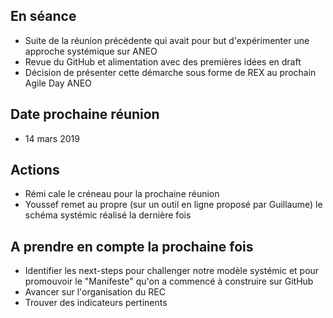 ## En séance 

- Suite de la réunion précédente qui avait pour but d'expérimenter une approche systémique sur ANEO
- Revue du GitHub et alimentation avec des premières idées en draft
- Décision de présenter cette démarche sous forme de REX au prochain Agile Day ANEO

## Date prochaine réunion

- 14 mars 2019

## Actions

- Rémi cale le créneau pour la prochaine réunion
- Youssef remet au propre (sur un outil en ligne proposé par Guillaume) le schéma systémic réalisé la dernière fois

## A prendre en compte la prochaine fois

- Identifier les next-steps pour challenger notre modèle systémic et pour promouvoir le "Manifeste" qu'on a commencé à construire sur GitHub
- Avancer sur l'organisation du REC
- Trouver des indicateurs pertinents
